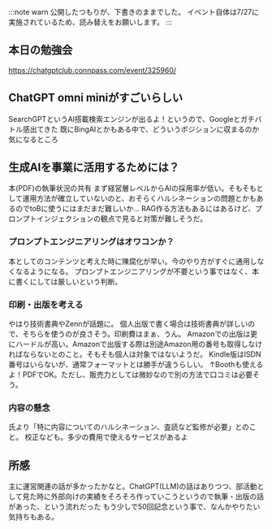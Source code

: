 :::note warn
公開したつもりが、下書きのままでした。
イベント自体は7/27に実施されているため、読み替えをお願いします。
:::

## 本日の勉強会
https://chatgptclub.connpass.com/event/325960/

## ChatGPT omni miniがすごいらしい
SearchGPTというAI搭載検索エンジンが出るよ！というので、Googleとガチバトル感出てきた
既にBingAIとかもある中で、どういうポジションに収まるのか気になるところ

## 生成AIを事業に活用するためには？
本(PDF)の執筆状況の共有
まず経営層レベルからAIの採用率が低い。そもそもとして運用方法が確立していないのと、おそらくハルシネーションの問題とかもあるのでtoBに使うにはまだまだ難しいか…
RAG作る方法もあるにはあるけど、プロンプトインジェクションの観点で見ると対策が難しそうだ。

### プロンプトエンジニアリングはオワコンか？
本としてのコンテンツと考えた時に陳腐化が早い。今のやり方がすぐに通用しなくなるようになる。
プロンプトエンジニアリングが不要という事ではなく、本に書くにしては厳しいという判断。

### 印刷・出版を考える
やはり技術書典やZennが話題に。
個人出版で書く場合は技術書典が詳しいので、そちらを使うのが良さそう。印刷費はまぁ、うん。
Amazonでの出版は更にハードルが高い。Amazonで出版する際は別途Amazon用の番号も取得しなければならないとのこと。そもそも個人は対象ではないようだ。
Kindle版はISDN番号はいらないが、通常フォーマットとは勝手が違うらしい。
↑Boothも使えるよ！PDFでOK。ただし、販売力としては微妙なので別の方法で口コミは必要そう。

### 内容の懸念
氏より「特に内容についてのハルシネーション、査読など監修が必要」とのこと。
校正なども。多少の費用で使えるサービスがあるよ

## 所感
主に運営関連の話が多かったかなと。ChatGPT(LLM)の話はありつつ、部活動として見た時に外部向けの実績をそろそろ作っていこうというので執筆・出版の話があった、という流れだった
もう少しで50回記念という事で、なんかやりたい気持ちもある。
